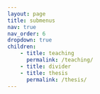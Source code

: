 ```yaml
---
layout: page
title: submenus
nav: true
nav_order: 6
dropdown: true
children: 
    - title: teaching
      permalink: /teaching/
    - title: divider
    - title: thesis
      permalink: /thesis/
---
```

